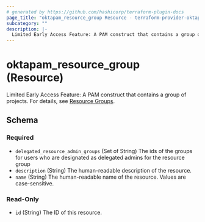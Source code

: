 ```yaml
---
# generated by https://github.com/hashicorp/terraform-plugin-docs
page_title: "oktapam_resource_group Resource - terraform-provider-oktapam"
subcategory: ""
description: |-
  Limited Early Access Feature: A PAM construct that contains a group of projects. For details, see Resource Groups https://help.okta.com/en/programs/opa-pam/Content/Topics/privileged-access/pam-resource-groups.htm.
---
```


# oktapam_resource_group (Resource)

Limited Early Access Feature: A PAM construct that contains a group of projects. For details, see [Resource Groups](https://help.okta.com/en/programs/opa-pam/Content/Topics/privileged-access/pam-resource-groups.htm).



<!-- schema generated by tfplugindocs -->
## Schema

### Required

- `delegated_resource_admin_groups` (Set of String) The ids of the groups for users who are designated as delegated admins for the resource group
- `description` (String) The human-readable description of the resource.
- `name` (String) The human-readable name of the resource. Values are case-sensitive.

### Read-Only

- `id` (String) The ID of this resource.


